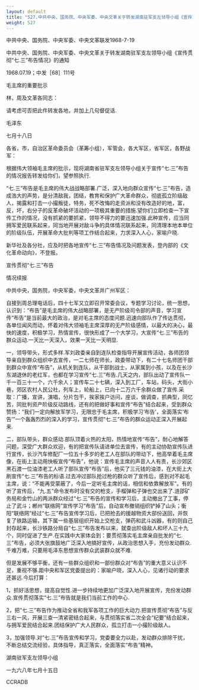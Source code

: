 ```yaml
---
layout: default
title: "527.中共中央、国务院、中央军委、中央文革关于转发湖南驻军支左领导小组《宣传贯彻“七.三”布告情况》的通知"
weight: 527
---
```


中共中央、国务院、中央军委、中央文革联发1968-7-19

中共中央、国务院、中央军委、中央文革关于转发湖南驻军支左领导小组《宣传贯彻“七.三”布告情况》的通知

1968.07.19；中发［68］111号

毛主席的重要批示

林，周及文革各同志：

请考虑可否把此件转发各地，并加上几句督促话.

毛泽东

七月十八日

各省，市，自治区革命委员会（革筹小组），军管会，各大军区，省军区，各野战军：

根据伟大领袖毛主席的批示，现将湖南省驻军支左领导小组关于宣传“七.三”布告的情况报告转发给你们，望参照执行.

“七.三”布告是毛主席的伟大战战略部署.广泛，深入地向群众宣传“七.三”布告，造成浩大的声势，是分清敌我，团结，教育和保护广大革命群众，彻底孤立阶级敌人，揭露和打击一小撮叛徒，特务，死不改悔的走资派和没有改造好的地，富，反，坏，右分子的反革命破坏活动的一项极其重要的措施.望你们立即检查一下宣传工作的情况，没有抓紧的要抓紧，领导不得力的要迅速加强.此种宣传，应当同拥军爱民联系起来，同当地开展对敌斗争的具体情况联系起来，同清理本地本单位的阶级队伍，开展革命大批判等项工作结合起来，力求深入人心，家喻户晓.

新华社及各分社，应及时把各地宣传“七.三”布告情况及问题发表，登内部的《文化革命动向》，不登报。

宣传贯彻“七.三”布告

情况续报

中共中央，国务院，中央军委，中央文革并广州军区：

自接到周总理电话后，四十七军又立即召开常委会议，专题学习讨论，统一思想，认识到：“布告”是毛主席的伟大战略部署，是无产阶级司令部的声音，学习宣传“布告”是当前最大的政治，是对毛主席的态度问题.迅速向部队作了传达贯彻，各单位闻风而动，怀着对伟大领袖毛主席深厚的无产阶级感情，以最大的决心，最快的速度，积极学习，热情宣传，很快形成了一个大学习，大宣传“七.三”布告的群众运动.一天比一天深入，效果一天比一天明显.

一，领导带头，形式多样.军刘政委亲自到连队检查指导开展宣传活动，各师团领导亲自到群众组织中去宣传，一二七师在师长，政委带动下，有二十七名师团干部到群众中宣传“布告”，从机关到连队，从干部到战士，从家属到小孩，以及在长沙东湖退休的老红军，也都在学习宣传“七.三”布告.几天之内，部队出动了宣传队一千一百三十一个，六千余人；宣传车二十七辆，深入到工厂，车站，码头，大街小巷，郊区农村人民公社，列车上，轮船上，已向十二万六千余群众做了宣传.采取：广播，宣讲，演唱，分片包干，挨家挨户访问，座谈，做调查，抓典型，同忆苦，同批判资产阶级反动路线，还有的把做好事和宣传“布告”结合起来，受到群众赞扬：“我们一定向解放军学习，无限忠于毛主席，积极学习‘布告’，全面落实‘布告’”一个轰轰烈烈的深入的学习，宣传贯彻“七.三”布告的群众运动正深入开展起来.

二，部队带头，群众感动.部队顶着火热的太阳，热情地宣传“布告”，耐心地解答问题，深受广大群众欢迎，有的把宣传队请进单位去宣传，有的主动协助宣传队进行宣传，长沙汽车修配厂一位五十多岁的老工人在部队的带动下，他高举着毛主席像，在街上主动用快板宣传“布告”，他说：宣传毛主席的声音人人有责，长沙郊区黑石渡一位油漆老工人听了部队宣传“布告”后，他买了三元钱的油漆，在大街上大刷宣传“七.三”布告的标语.过去冲过部队抢过枪的群众听了宣传后，感到对不起毛主席，说：“不能再受蒙蔽了，今后一定听毛主席的话，相信和依靠解放军”。有的听了宣传后，“九.五”命令发布时没有交的枪支，手榴弹和子弹也交出来了.涟邵矿务局和金竹山的两派群众经过“七.三”布告的宣传和学习后，主动撤出了工事，停止了武斗；郴州“联络网”宣传学习“布告”后，自动宣布撤销组织铲掉了山头；衡阳“联络网”经过“七.三”布告宣传学习后，已把抢去的援越物资大部份送回，并恢复了铁路运输，其下属一些基层组织开始上交枪支，弹药和武斗凶器，有的则自己封存起来，长沙铁路分局自“七.三”布告发布以来，就查出阶级敌人和坏人三十九个，同时促进了生产.在实践中大家体会到：要贯彻落实毛主席亲自批发的“七.三”布告，必须大张旗鼓地广泛深入地搞好宣传，从政治思想入手，充份发动群众.千难万难，只要用毛泽东思想宣传群众武装群众就不难.

但是发展不够平衡，还有一些群众组织和一部份群众对“布告”的重大意义认识不足，重视不够.距中央和军区党委提出的：家喻户晓，深入人心，见诸行动的要求还甚远.今后打算：

1，抓好活思想，提高自觉性.进一步持续地更加广泛深入地开展宣传，充份发动群众.宣传贯彻落实“七.三”布告就是我们当前工作的中心.

2，把“七.三”布告作为推动全省和我军各项工作的巨大动力.把宣传贯彻“布告”与反三右一风，开展三查一清紧密结合起来，与贯彻落实省二次全会“纪要”结合起来，与拥军爱民结合起来.团结保护广大人民群众，孤立打击一小撮阶级敌人。

3，加强领导.对“七.三”布告宣传和学习，党委要全力以赴，发动群众排除干扰，不断总结交流经验，具体指导，真正落实，全面落实“布告”精神。

湖南驻军支左领导小组

一九六八年七月十五日

CCRADB


